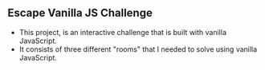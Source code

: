 ## Escape Vanilla JS Challenge
* This project, is an interactive challenge that is built with vanilla JavaScript.
* It consists of three different "rooms" that I needed to solve using vanilla JavaScript.


